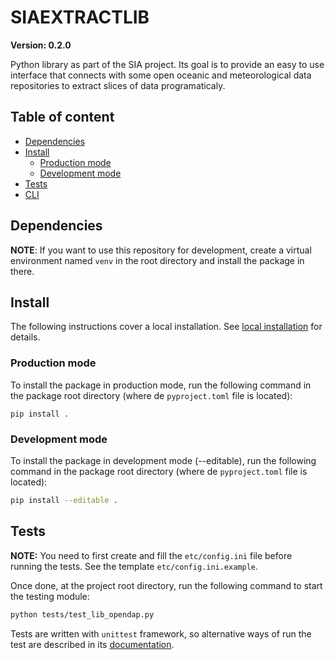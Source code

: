 # SIAEXTRACTLIB

**Version: 0.2.0**

Python library as part of the SIA project. Its goal is to provide
an easy to use interface that connects with some open oceanic and
meteorological data repositories to extract slices of data programaticaly.

## Table of content

- [Dependencies](#dependencies)
- [Install](#install)
  - [Production mode](#production-mode)
  - [Development mode](#development-mode)
- [Tests](#tests)
- [CLI](#cli)

## Dependencies

**NOTE**: If you want to use this repository for development,
create a virtual environment named `venv` in the root directory
and install the package in there.

## Install

The following instructions cover a local installation.
See [local installation](https://pip.pypa.io/en/stable/topics/local-project-installs/) for details.

### Production mode

To install the package in production mode, run the following command in the
package root directory (where de `pyproject.toml` file is located):

```
pip install .
```

### Development mode

To install the package in development mode (--editable), run the following command
in the package root directory (where de `pyproject.toml` file is located):

``` sh
pip install --editable .
```

## Tests

**NOTE:** You need to first create and fill the `etc/config.ini` file
before running the tests. See the template `etc/config.ini.example`.

Once done, at the project root directory, run the following command
to start the testing module:

``` sh
python tests/test_lib_opendap.py
```

Tests are written with `unittest` framework, so alternative ways of run the
test are described in its [documentation](https://docs.python.org/3/library/unittest.html).
